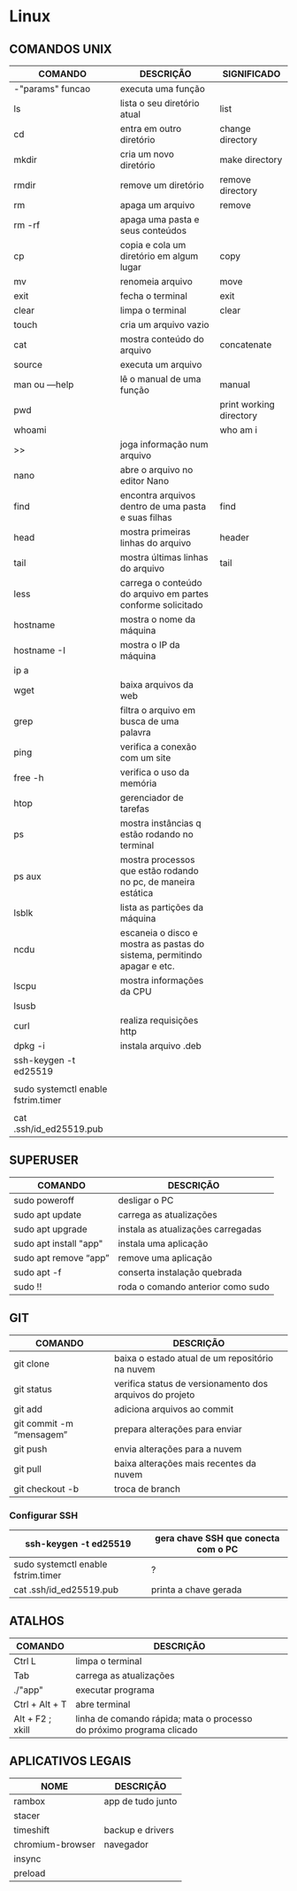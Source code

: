 # Linux

## COMANDOS UNIX

| COMANDO | DESCRIÇÃO | SIGNIFICADO |
| --- | --- | --- |
| -"params" funcao | executa uma função |  |
| ls | lista o seu diretório atual | list |
| cd | entra em outro diretório | change directory |
| mkdir | cria um novo diretório | make directory |
| rmdir | remove um diretório | remove directory |
| rm | apaga um arquivo | remove |
| rm -rf | apaga uma pasta e seus conteúdos |  |
| cp | copia e cola um diretório em algum lugar | copy |
| mv | renomeia arquivo | move |
| exit | fecha o terminal | exit |
| clear | limpa o terminal | clear |
| touch | cria um arquivo vazio |  |
| cat | mostra conteúdo do arquivo | concatenate |
| source | executa um arquivo |  |
| man ou  —help | lê o manual de uma função | manual |
| pwd |  | print working directory |
| whoami |  | who am i |
| >> | joga informação num arquivo |  |
| nano | abre o arquivo no editor Nano |  |
| find | encontra arquivos dentro de uma pasta e suas filhas | find |
| head | mostra primeiras linhas do arquivo | header |
| tail | mostra últimas linhas do arquivo | tail |
| less | carrega o conteúdo do arquivo em partes conforme solicitado |  |
| hostname | mostra o nome da máquina |  |
| hostname -I | mostra o IP da máquina |  |
| ip a |  |  |
| wget | baixa arquivos da web |  |
| grep | filtra o arquivo em busca de uma palavra |  |
| ping | verifica a conexão com um site |  |
| free -h | verifica o uso da memória |  |
| htop | gerenciador de tarefas |  |
| ps | mostra instâncias q estão rodando no terminal |  |
| ps aux | mostra processos que estão rodando no pc, de maneira estática |  |
| lsblk | lista as partições da máquina |  |
| ncdu | escaneia o disco e mostra as pastas do sistema, permitindo apagar e etc. |  |
| lscpu | mostra informações da CPU |  |
| lsusb |  |  |
| curl | realiza requisições http |  |
| dpkg -i | instala arquivo .deb |  |
| ssh-keygen -t ed25519
 |  |  |
| sudo systemctl enable fstrim.timer
  |  |  |
| cat .ssh/id_ed25519.pub |  |  |

## SUPERUSER

| COMANDO | DESCRIÇÃO |
| --- | --- |
| sudo poweroff | desligar o PC |
| sudo apt update | carrega as atualizações |
| sudo apt upgrade | instala as atualizações carregadas |
| sudo apt install "app" | instala uma aplicação |
| sudo apt remove “app” | remove uma aplicação |
| sudo apt -f | conserta instalação quebrada |
| sudo !! | roda o comando anterior como sudo |

## GIT

| COMANDO | DESCRIÇÃO |
| --- | --- |
| git clone | baixa o estado atual de um repositório na nuvem |
| git status | verifica status de versionamento dos arquivos do projeto |
| git add | adiciona arquivos ao commit |
| git commit -m “mensagem” | prepara alterações para enviar |
| git push | envia alterações para a nuvem |
| git pull | baixa alterações mais recentes da nuvem |
| git checkout -b | troca de branch |

### Configurar SSH

| ssh-keygen -t ed25519 | gera chave SSH que conecta com o PC |
| --- | --- |
| sudo systemctl enable fstrim.timer | ? |
| cat .ssh/id_ed25519.pub | printa a chave gerada |

## ATALHOS

| COMANDO | DESCRIÇÃO |
| --- | --- |
| Ctrl L | limpa o terminal |
| Tab | carrega as atualizações |
| ./"app" | executar programa |
| Ctrl + Alt + T | abre terminal |
| Alt + F2 ; xkill  | linha de comando rápida; mata o processo do próximo programa clicado |

## APLICATIVOS LEGAIS

| NOME | DESCRIÇÃO |
| --- | --- |
| rambox | app de tudo junto |
| stacer |  |
| timeshift | backup e drivers |
| chromium-browser | navegador |
| insync |  |
| preload |  |
